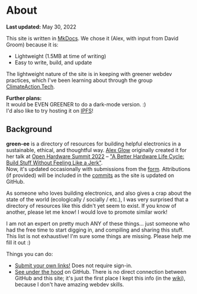 # About
**Last updated:** May 30, 2022

This site is written in [MkDocs](https://www.mkdocs.org). We chose it (Alex, with input from David Groom) because it is:  
- Lightweight (1.5MB at time of writing)  
- Easy to write, build, and update

The lightweight nature of the site is in keeping with greener webdev practices, which I've been learning about through the group [ClimateAction.Tech](https://climateaction.tech).  

**Further plans:**  
It would be EVEN GREENER to do a dark-mode version. :)  
I'd also like to try hosting it on [IPFS](https://ipfs.io)!


## Background

**green-ee** is a directory of resources for building helpful electronics in a sustainable, ethical, and thoughtful way. [Alex Glow](http://alexglow.com) originally created it for her talk at [Open Hardware Summit 2022](https://2022.oshwa.org/) – ["A Better Hardware Life Cycle: Build Stuff Without Feeling Like a Jerk"](https://www.youtube.com/watch?v=c52uKKYoh2E).  
Now, it's updated occasionally with submissions from the [form](https://bit.ly/glinked). Attributions (if provided) will be included in the [commits](https://github.com/alexglow/green-ee/commits/main) as the site is updated on GitHub.

As someone who loves building electronics, and also gives a crap about the state of the world (ecologically / socially / etc.), I was very surprised that a directory of resources like this didn't yet seem to exist. If you know of another, please let me know! I would love to promote similar work!

I am not an expert on pretty much ANY of these things... just someone who had the free time to start digging in, and compiling and sharing this stuff.  
This list is not exhaustive! I'm sure some things are missing. Please help me fill it out :)

Things you can do:  
- [Submit your own links!](https://bit.ly/glinked) Does not require sign-in.  
- [See under the hood](https://github.com/alexglow/green-ee) on GitHub. There is no direct connection between GitHub and this site; it's just the first place I kept this info (in the [wiki](https://github.com/alexglow/green-ee/wiki)), because I don't have amazing webdev skills.  